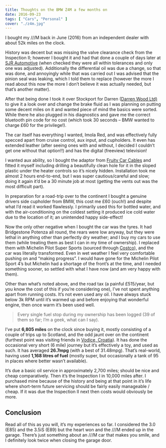 ```yaml
---
title: Thoughts on the BMW Z4M a few months on
date: 2016-09-23
tags: [ "Cars", "Personal" ]
cover: "./z4m.jpg"
---
```


I bought my <span class="bmw-m-logo"><span>/</span><span>/</span><span>/</span>M</span> back in June (2016) from an independent dealer with about 52k miles on the clock.

History was decent but was missing the valve clearance check from the Inspection II; however I bought it and had that done a couple of days later at [SJR Automotive](http://www.sjrautomotive.co.uk/) (when checked they were all within tolerances and only one was adjusted). Additionally the differential oil was due a change, so that was done, and annoyingly while that was carried out I was advised that the pinion seal was leaking, which I told them to replace (however the more I read about this now the more I don’t believe it was actually needed, but that’s another matter).

After that being done I took it over Stockport for Darren ([Darren Wood Ltd)](http://www.darren-wood.com/) to give it a look over and change the brake fluid as I was planning on putting some decent miles on it and wanted piece of mind the basics were sorted. While there he also plugged in his diagnostics and gave me the correct bluetooth pin code for no cost (which took 30 seconds – BMW wanted to charge £60 for the privilege!).

The car itself has everything I wanted, Imola Red, and was effectively fully specced apart from cruise control, aux input, and cupholders. It even has extended leather (after seeing ones with and without, I decided I couldn’t get one without that option!!) and has the digital (freeview) television!

I wanted aux ability, so I bought the adaptor from [Fruity Car Cables](https://fruitycarcables.co.uk/fruity%20car%20cables/shop/index.ehtml/products/z4-e85-e86-aux.html) and fitted it myself including drilling a beautifully clean hole for it in the sloped plastic under the heater controls so it’s nicely hidden. Installation took me almost 2 hours end-to-end, but I was super cautious/careful and slow; doing it again it’d be a 30 minute job at most (getting the vents out was the most difficult part).

In preparation for a road-trip over to the continent I bought a genuine drivers side cupholder from BMW, this cost me £60 (ouch!) and despite what I’d read it worked flawlessly. I primarily used this for bottled water, and with the air-conditioning on the coldest setting it produced ice cold water due to the location of it; an unintended happy side-effect!

Now the only other negative when I bought the car was the tyres. It had Bridgestone Potenza all round, the rears were low anyway, but they were lethal in anything other than perfectly dry weather; and I buy my cars to use them (while treating them as best I can in my time of ownership). I replaced them with Michelin Pilot Super Sports (sourced through [Costco](http://www.costco.co.uk/)), and the car was literally transformed. Even in wet weather I feel very comfortable pushing on and “making progress”. I would have gone for the Michelin Pilot Sport 4’s but Michelin had a shortage of the front’s at the time, and I needed something sooner, so settled with what I have now (and am very happy with them).

Other than what’s noted above, and the road tax (a painful £515/year, but you know the cost of this if you’re considering one), I’ve not spent anything apart from running costs. It’s not even used any oil. I have always stuck below 3k RPM until it’s warmed up and before enjoying that wonderful engine, then once warm it’s been used well.

> Every single fuel stop during my ownership has been logged (39 of them so far; I’m a geek, what can I say).

I’ve put **6,805 miles** on the clock since buying it, mostly consisting of a couple of trips up to Scotland, and the odd jaunt over on the continent (furthest point was visiting friends in [Vodice, Croatia](https://www.google.co.uk/maps/place/Vodice,+Croatia/ "(Opens in a new window)")). It has done the occasional very short (6 mile) journey but it’s effectively a toy, and used as such. It has averaged **26.7mpg** (with a best of 31.48mpg). That’s real-world, having used **1,168 litres of fuel** (mostly super, but occasionally a tank of 95 in places where better wasn’t available).

It’s due a basic oil service in approximately 2,700 miles; should be nice and cheap comparatively. Then it’s the Inspection I in 10,000 miles after. I purchased mine because of the history and being at that point in it’s life where short-term future servicing should be fairly easily manageable / cheap. If it was due the Inspection II next then costs would obviously be more.

## Conclusion

Read all of this as you will, it’s my experiences so far. I considered the 3.0 (E85) and the 3.5iS (E89) but the heart won and the <span class="bmw-m-logo"><span>/</span><span>/</span><span>/</span>M</span> ended up in the garage. There’s just something about an <span class="bmw-m-logo"><span>/</span><span>/</span><span>/</span>M</span> car that makes you smile, and I definitely look twice when closing the garage door.


